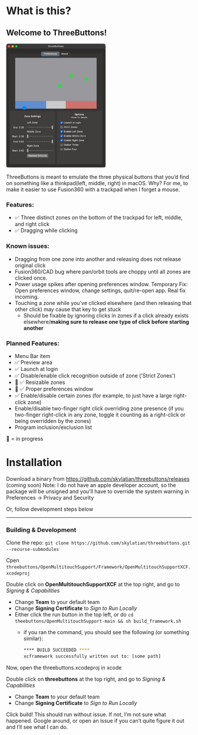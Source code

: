 # What is this?

## Welcome to ThreeButtons!
<img src="../images/threebuttons_prefs.png" width="270" height="336">

ThreeButtons is meant to emulate the three physical buttons that you’d find on something like a thinkpad(left, middle, right) in macOS. Why? For me, to make it easier to use Fusion360 with a trackpad when I forget a mouse.

### Features:
- ✅ Three distinct zones on the bottom of the trackpad for left, middle, and right click
- ✅ Dragging while clicking

### Known issues:
- Dragging from one zone into another and releasing does not release original click
- Fusion360/CAD bug where pan/orbit tools are choppy until all zones are clicked once.
- Power usage spikes after opening preferences window. Temporary Fix: Open preferences window, change settings, quit/re-open app. Real fix incoming.
- Touching a zone while you've clicked elsewhere (and then releasing that other click) may cause that key to get stuck
    - Should be fixable by ignoring clicks in zones if a click already exists elsewhere/**making sure to release one type of click before starting another**

### Planned Features:
- Menu Bar item
- ✅ Preview area
- ✅ Launch at login
- ✅ Disable/enable click recognition outside of zone ('Strict Zones')
- 🚧 ✅ Resizable zones
- 🚧 ✅ Proper preferences window
- ✅ Enable/disable certain zones (for example, to just have a large right-click zone)
- Enable/disable two-finger right click overriding zone presence (if you two-finger right-click in any zone, toggle it counting as a right-click or being overridden by the zones)
- Program inclusion/exclusion list

🚧 = in progress

# Installation
Download a binary from https://github.com/skylatian/threebuttons/releases (coming soon)
Note: I do not have an apple developer account, so the package will be unsigned and you'll have to override the system warning in Preferences -> Privacy and Security

Or, follow development steps below

---



### Building & Development
Clone the repo: `git clone https://github.com/skylatian/threebuttons.git --recurse-submodules`

Cpen `threebuttons/OpenMultitouchSupport/Framework/OpenMultitouchSupportXCF.xcodeproj`

Double click on **OpenMultitouchSupportXCF** at the top right, and go to *Signing & Capabilities*

- Change **Team** to your default team
- Change **Signing Certificate** to *Sign to Run Locally*
- Either click the run button in the top left, or do  `cd theebuttons/OpenMultitouchSupport-main && sh build_framework.sh`
    - if you ran the command, you should see the following (or something similar):
        
        ```bash
        **** BUILD SUCCEEDED ****
        xcframework successfully written out to: [some path]
        ```
Now, open the threebuttons.xcodeproj in xcode

Double click on **threebuttons** at the top right, and go to *Signing & Capabilities*

- Change **Team** to your default team
- Change **Signing Certificate** to *Sign to Run Locally*

Click build! This should run without issue. If not, I’m not sure what happened. Google around, or open an issue if you can’t quite figure it out and I’ll see what I can do.
